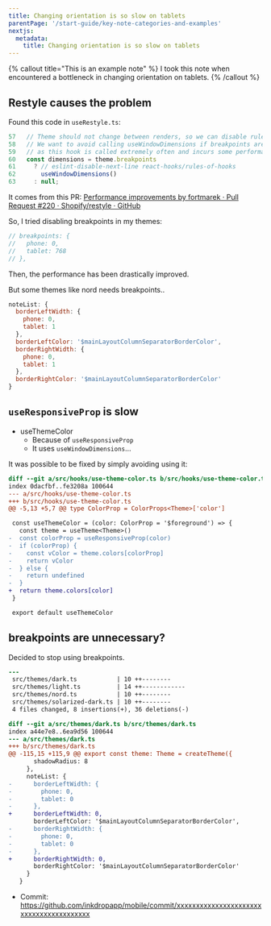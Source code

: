 ```yaml
---
title: Changing orientation is so slow on tablets
parentPage: '/start-guide/key-note-categories-and-examples'
nextjs:
  metadata:
    title: Changing orientation is so slow on tablets
---
```


{% callout title="This is an example note" %}
I took this note when encountered a bottleneck in changing orientation on tablets.
{% /callout %}

## Restyle causes the problem

Found this code in `useRestyle.ts`:

```js
57   // Theme should not change between renders, so we can disable rules-of-hooks
58   // We want to avoid calling useWindowDimensions if breakpoints are not defined
59   // as this hook is called extremely often and incurs some performance hit.
60   const dimensions = theme.breakpoints
61     ? // eslint-disable-next-line react-hooks/rules-of-hooks
62       useWindowDimensions()
63     : null;
```

It comes from this PR: [Performance improvements by fortmarek · Pull Request #220 · Shopify/restyle · GitHub](https://github.com/Shopify/restyle/pull/220/files)

So, I tried disabling breakpoints in my themes:

```js
// breakpoints: {
//   phone: 0,
//   tablet: 768
// },
```

Then, the performance has been drastically improved.

But some themes like nord needs breakpoints..

```js
noteList: {
  borderLeftWidth: {
    phone: 0,
    tablet: 1
  },
  borderLeftColor: '$mainLayoutColumnSeparatorBorderColor',
  borderRightWidth: {
    phone: 0,
    tablet: 1
  },
  borderRightColor: '$mainLayoutColumnSeparatorBorderColor'
}
```

## `useResponsiveProp` is slow

- useThemeColor
  - Because of `useResponsiveProp`
  - It uses `useWindowDimensions`...

It was possible to be fixed by simply avoiding using it:

```diff
diff --git a/src/hooks/use-theme-color.ts b/src/hooks/use-theme-color.ts
index 0dacfbf..fe3208a 100644
--- a/src/hooks/use-theme-color.ts
+++ b/src/hooks/use-theme-color.ts
@@ -5,13 +5,7 @@ type ColorProp = ColorProps<Theme>['color']

 const useThemeColor = (color: ColorProp = '$foreground') => {
   const theme = useTheme<Theme>()
-  const colorProp = useResponsiveProp(color)
-  if (colorProp) {
-    const vColor = theme.colors[colorProp]
-    return vColor
-  } else {
-    return undefined
-  }
+  return theme.colors[color]
 }

 export default useThemeColor
```

## breakpoints are unnecessary?

Decided to stop using breakpoints.

```diff
---
 src/themes/dark.ts           | 10 ++--------
 src/themes/light.ts          | 14 ++------------
 src/themes/nord.ts           | 10 ++--------
 src/themes/solarized-dark.ts | 10 ++--------
 4 files changed, 8 insertions(+), 36 deletions(-)

diff --git a/src/themes/dark.ts b/src/themes/dark.ts
index a44e7e8..6ea9d56 100644
--- a/src/themes/dark.ts
+++ b/src/themes/dark.ts
@@ -115,15 +115,9 @@ export const theme: Theme = createTheme({
       shadowRadius: 8
     },
     noteList: {
-      borderLeftWidth: {
-        phone: 0,
-        tablet: 0
-      },
+      borderLeftWidth: 0,
       borderLeftColor: '$mainLayoutColumnSeparatorBorderColor',
-      borderRightWidth: {
-        phone: 0,
-        tablet: 0
-      },
+      borderRightWidth: 0,
       borderRightColor: '$mainLayoutColumnSeparatorBorderColor'
     }
   }
```

- Commit: https://github.com/inkdropapp/mobile/commit/xxxxxxxxxxxxxxxxxxxxxxxxxxxxxxxxxxxxxxxx
